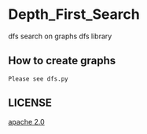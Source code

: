 # Depth_First_Search
dfs search on graphs
dfs library
## How to create graphs
    Please see dfs.py
## LICENSE
[apache 2.0](https://www.apache.org/licenses/LICENSE-2.0)
